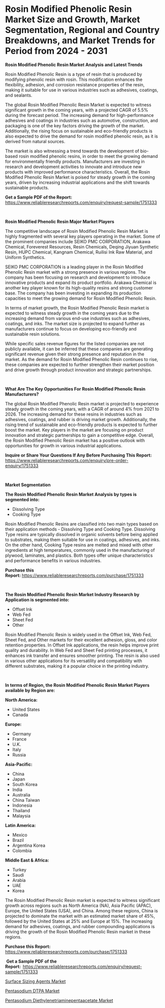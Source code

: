 <p><h1>Rosin Modified Phenolic Resin Market Size and Growth, Market Segmentation, Regional and Country Breakdowns, and Market Trends for Period from 2024 -  2031</h1></p><p><strong>Rosin Modified Phenolic Resin Market Analysis and Latest Trends</strong></p>
<p><p>Rosin Modified Phenolic Resin is a type of resin that is produced by modifying phenolic resin with rosin. This modification enhances the flexibility, adhesion, and corrosion resistance properties of the resin, making it suitable for use in various industries such as adhesives, coatings, and sealants.</p><p>The global Rosin Modified Phenolic Resin Market is expected to witness significant growth in the coming years, with a projected CAGR of 5.5% during the forecast period. The increasing demand for high-performance adhesives and coatings in industries such as automotive, construction, and packaging is one of the key factors driving the growth of the market. Additionally, the rising focus on sustainable and eco-friendly products is also expected to drive the demand for rosin modified phenolic resin, as it is derived from natural sources.</p><p>The market is also witnessing a trend towards the development of bio-based rosin modified phenolic resins, in order to meet the growing demand for environmentally friendly products. Manufacturers are investing in research and development activities to innovate and introduce new products with improved performance characteristics. Overall, the Rosin Modified Phenolic Resin Market is poised for steady growth in the coming years, driven by increasing industrial applications and the shift towards sustainable products.</p></p>
<p><strong>Get a Sample PDF of the Report:&nbsp;</strong> <a href="https://www.reliableresearchreports.com/enquiry/request-sample/1751333">https://www.reliableresearchreports.com/enquiry/request-sample/1751333</a></p>
<p>&nbsp;</p>
<p><strong>Rosin Modified Phenolic Resin Major Market Players</strong></p>
<p><p>The competitive landscape of Rosin Modified Phenolic Resin Market is highly fragmented with several key players operating in the market. Some of the prominent companies include SEIKO PMC CORPORATION, Arakawa Chemical, Foreverest Resources, Resin Chemicals, Deqing Jiyuan Synthetic Resin, HUPC Chemical, Kangnam Chemical, Ruilisi Ink Raw Material, and Uniform Synthetics. </p><p>SEIKO PMC CORPORATION is a leading player in the Rosin Modified Phenolic Resin market with a strong presence in various regions. The company has been focusing on research and development to introduce innovative products and expand its product portfolio. Arakawa Chemical is another key player known for its high-quality resins and strong customer base. The company has been investing in expanding its production capacities to meet the growing demand for Rosin Modified Phenolic Resin.</p><p>In terms of market growth, the Rosin Modified Phenolic Resin market is expected to witness steady growth in the coming years due to the increasing demand from various end-use industries such as adhesives, coatings, and inks. The market size is projected to expand further as manufacturers continue to focus on developing eco-friendly and sustainable resin solutions.</p><p>While specific sales revenue figures for the listed companies are not publicly available, it can be inferred that these companies are generating significant revenue given their strong presence and reputation in the market. As the demand for Rosin Modified Phenolic Resin continues to rise, these companies are expected to further strengthen their market position and drive growth through product innovation and strategic partnerships.</p></p>
<p>&nbsp;</p>
<p><strong>What Are The Key Opportunities For Rosin Modified Phenolic Resin Manufacturers?</strong></p>
<p><p>The global Rosin Modified Phenolic Resin market is projected to experience steady growth in the coming years, with a CAGR of around 4% from 2021 to 2026. The increasing demand for these resins in industries such as adhesives, coatings, and rubber is driving market growth. Additionally, the rising trend of sustainable and eco-friendly products is expected to further boost the market. Key players in the market are focusing on product innovation and strategic partnerships to gain a competitive edge. Overall, the Rosin Modified Phenolic Resin market has a positive outlook with opportunities for growth in various industrial applications.</p></p>
<p><strong>Inquire or Share Your Questions If Any Before Purchasing This Report:</strong> <a href="https://www.reliableresearchreports.com/enquiry/pre-order-enquiry/1751333">https://www.reliableresearchreports.com/enquiry/pre-order-enquiry/1751333</a></p>
<p>&nbsp;</p>
<p><strong>Market Segmentation</strong></p>
<p><strong>The Rosin Modified Phenolic Resin Market Analysis by types is segmented into:</strong></p>
<p><ul><li>Dissolving Type</li><li>Cooking Type</li></ul></p>
<p><p>Rosin Modified Phenolic Resins are classified into two main types based on their application methods - Dissolving Type and Cooking Type. Dissolving Type resins are typically dissolved in organic solvents before being applied to substrates, making them suitable for use in coatings, adhesives, and inks. On the other hand, Cooking Type resins are melted and mixed with other ingredients at high temperatures, commonly used in the manufacturing of plywood, laminates, and plastics. Both types offer unique characteristics and performance benefits in various industries.</p></p>
<p><strong>Purchase this Report:&nbsp;</strong><a href="https://www.reliableresearchreports.com/purchase/1751333">https://www.reliableresearchreports.com/purchase/1751333</a></p>
<p>&nbsp;</p>
<p><strong>The Rosin Modified Phenolic Resin Market Industry Research by Application is segmented into:</strong></p>
<p><ul><li>Offset Ink</li><li>Web Fed</li><li>Sheet Fed</li><li>Other</li></ul></p>
<p><p>Rosin Modified Phenolic Resin is widely used in the Offset Ink, Web Fed, Sheet Fed, and Other markets for their excellent adhesion, gloss, and color retention properties. In Offset Ink applications, the resin helps improve print quality and durability. In Web Fed and Sheet Fed printing processes, it enhances ink transfer and ensures smoother printing. The resin is also used in various other applications for its versatility and compatibility with different substrates, making it a popular choice in the printing industry.</p></p>
<p>&nbsp;</p>
<p><strong>In terms of Region, the Rosin Modified Phenolic Resin Market Players available by Region are:</strong></p>
<p>
    <p> <strong> North America: </strong>
        <ul>
            <li>United States</li>
            <li>Canada</li>
        </ul>
        </p> 
    <p> <strong> Europe: </strong>
        <ul>
            <li>Germany</li>
            <li>France</li>
            <li>U.K.</li>
            <li>Italy</li>
            <li>Russia</li>
        </ul>
        </p> 
    <p> <strong> Asia-Pacific: </strong>
        <ul>
            <li>China</li>
            <li>Japan</li>
            <li>South Korea</li>
            <li>India</li>
            <li>Australia</li>
            <li>China Taiwan</li>
            <li>Indonesia</li>
            <li>Thailand</li>
            <li>Malaysia</li>
        </ul>
        </p> 
    <p> <strong> Latin America: </strong>
        <ul>
            <li>Mexico</li>
            <li>Brazil</li>
            <li>Argentina Korea</li>
            <li>Colombia</li>
        </ul>
        </p> 
    <p> <strong> Middle East & Africa: </strong>
        <ul>
            <li>Turkey</li>
            <li>Saudi</li>
            <li>Arabia</li>
            <li>UAE</li>
            <li>Korea</li>
        </ul>
    </p>
    </p>
<p><p>The Rosin Modified Phenolic Resin market is expected to witness significant growth across regions such as North America (NA), Asia Pacific (APAC), Europe, the United States (USA), and China. Among these regions, China is projected to dominate the market with an estimated market share of 45%, followed by the United States at 25% and Europe at 15%. The increasing demand for adhesives, coatings, and rubber compounding applications is driving the growth of the Rosin Modified Phenolic Resin market in these regions.</p></p>
<p><strong>Purchase this Report: </strong><a href="https://www.reliableresearchreports.com/purchase/1751333">https://www.reliableresearchreports.com/purchase/1751333</a></p>
<p>&nbsp;<strong>Get a Sample PDF of the Report:&nbsp;&nbsp;</strong><a href="https://www.reliableresearchreports.com/enquiry/request-sample/1751333">https://www.reliableresearchreports.com/enquiry/request-sample/1751333</a></p>
<p><strong></strong></p>
<p><p><a href="https://github.com/Hazelklievgspy6vdcsmu106w/Market-Research-Report-List-1/blob/main/surface-sizing-agents-market.md">Surface Sizing Agents Market</a></p><p><a href="https://github.com/lubmix/Market-Research-Report-List-1/blob/main/pentasodium-dtpa-market.md">Pentasodium DTPA Market</a></p><p><a href="https://github.com/joannagoyvaerts/Market-Research-Report-List-1/blob/main/pentasodium-diethylenetriaminepentaacetate-market.md">Pentasodium Diethylenetriaminepentaacetate Market</a></p></p>